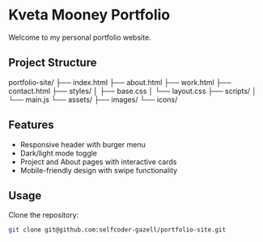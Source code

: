# Kveta Mooney Portfolio

Welcome to my personal portfolio website.  

## Project Structure

portfolio-site/
├── index.html
├── about.html
├── work.html
├── contact.html
├── styles/
│ ├── base.css
│ └── layout.css
├── scripts/
│ └── main.js
└── assets/
├── images/
└── icons/


## Features

- Responsive header with burger menu
- Dark/light mode toggle
- Project and About pages with interactive cards
- Mobile-friendly design with swipe functionality

## Usage

Clone the repository:

```bash
git clone git@github.com:selfcoder-gazell/portfolio-site.git
